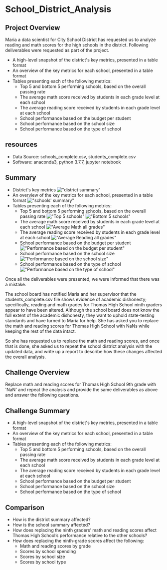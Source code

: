 # School_District_Analysis

## Project Overview
Maria a data scientist for City School District has requested us to analyze reading and math scores for the high schools in the district. Following deliverables were requested as part of the project.
  - A high-level snapshot of the district's key metrics, presented in a table format
  - An overview of the key metrics for each school, presented in a table format
  - Tables presenting each of the following metrics:
    - Top 5 and bottom 5 performing schools, based on the overall passing rate
    - The average math score received by students in each grade level at each school
    - The average reading score received by students in each grade level at each school
    - School performance based on the budget per student
    - School performance based on the school size 
    - School performance based on the type of school

## resources
- Data Source: schools_complete.csv, students_complete.csv
- Software: anaconda3, python 3.7.7, jupyter notebook

## Summary
  - District's key metrics
  !["district summary"]("./Resources/district_summary.png" "District's key metrics")
  - An overview of the key metrics for each school, presented in a table format
  !["schools' summary"]("./Resources/schools_summary.png" "Schools' key metrics")
  - Tables presenting each of the following metrics:
    - Top 5 and bottom 5 performing schools, based on the overall passing rate
    !["Top 5 schools"]("./Resources/top5_schools.png" "District's Top 5 schools")
    !["Bottom 5 schools"]("./Resources/bottom5_schools.png" "District's Bottom 5 schools")
    - The average math score received by students in each grade level at each school
    !["Average Math all grades"]("./Resources/avg_math_scores_by_grade.png" "Average math score in each grade of schools")
    - The average reading score received by students in each grade level at each school
    !["Average Reading all grades"]("./Resources/avg_reading_scores_by_grade.png" "Average reading score in each grade of schools")
    - School performance based on the budget per student
    !["Performance based on the budget per student"]("./Resources/budget_per_student.png" "School performance based on the budget per student")
    - School performance based on the school size 
    !["Performance based on the school size"]("./Resources/school_size.png" "School performance based on the school size")
    - School performance based on the type of school
    !["Performance based on the type of school"]("./Resources/type_of_school.png" "School performance based on the type of school")
  
  

Once all the deliverables were presented, we were informed that there was a mistake.

The school board has notified Maria and her supervisor that the students_complete.csv file shows evidence of academic dishonesty; specifically, reading and math grades for Thomas High School ninth graders appear to have been altered. Although the school board does not know the full extent of the academic dishonesty, they want to uphold state-testing standards and have turned to Maria for help. She has asked you to replace the math and reading scores for Thomas High School with NaNs while keeping the rest of the data intact.

So she has requested us to replace the math and reading scores, and once that is done, she asked us to repeat the school district analysis with the updated data, and write up a report to describe how these changes affected the overall analysis.

## Challenge Overview
Replace math and reading scores for Thomas High School 9th grade with 'NaN' and repeat the analysis and provide the same deliverables as above and answer the following questions.

## Challenge Summary
  - A high-level snapshot of the district's key metrics, presented in a table format
  - An overview of the key metrics for each school, presented in a table format
  - Tables presenting each of the following metrics:
    - Top 5 and bottom 5 performing schools, based on the overall passing rate
    - The average math score received by students in each grade level at each school
    - The average reading score received by students in each grade level at each school
    - School performance based on the budget per student
    - School performance based on the school size 
    - School performance based on the type of school

## Comparison
  - How is the district summary affected?
  - How is the school summary affected?
  - How does replacing the ninth graders’ math and reading scores affect Thomas High School’s performance relative to the other schools?
  - How does replacing the ninth-grade scores affect the following:
    - Math and reading scores by grade
    - Scores by school spending
    - Scores by school size
    - Scores by school type
